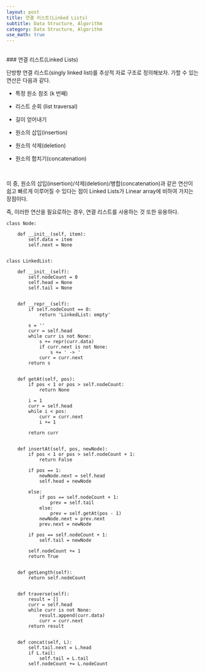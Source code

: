 ```yaml
---
layout: post
title: 연결 리스트(Linked Lists)
subtitle: Data Structure, Algorithm
category: Data Structure, Algorithm
use_math: true
---
```


<br>
### 연결 리스트(Linked Lists)

단방향 연결 리스트(singly linked list)를 추상적 자료 구조로 정의해보자. 가할 수 있는 연산은 다음과 같다.

- 특정 원소 참조 (k 번째)

- 리스트 순회 (list traversal)

- 길이 얻어내기

- 원소의 삽입(insertion)

- 원소의 삭제(deletion)

- 원소의 합치기(concatenation)

<br>

이 중, 원소의 삽입(insertion)/삭제(deletion)/병합(concatenation)과 같은 연산이 쉽고 빠르게 이루어질 수 있다는 점이 Linked Lists가 Linear array에 비하여 가지는 장점이다.

즉, 이러한 연산을 필요로하는 경우, 연결 리스트를 사용하는 것 또한 유용하다.

```
class Node:

    def __init__(self, item):
        self.data = item
        self.next = None


class LinkedList:

    def __init__(self):
        self.nodeCount = 0
        self.head = None
        self.tail = None


    def __repr__(self):
        if self.nodeCount == 0:
            return 'LinkedList: empty'

        s = ''
        curr = self.head
        while curr is not None:
            s += repr(curr.data)
            if curr.next is not None:
                s += ' -> '
            curr = curr.next
        return s


    def getAt(self, pos):
        if pos < 1 or pos > self.nodeCount:
            return None

        i = 1
        curr = self.head
        while i < pos:
            curr = curr.next
            i += 1

        return curr


    def insertAt(self, pos, newNode):
        if pos < 1 or pos > self.nodeCount + 1:
            return False

        if pos == 1:
            newNode.next = self.head
            self.head = newNode

        else:
            if pos == self.nodeCount + 1:
                prev = self.tail
            else:
                prev = self.getAt(pos - 1)
            newNode.next = prev.next
            prev.next = newNode

        if pos == self.nodeCount + 1:
            self.tail = newNode

        self.nodeCount += 1
        return True


    def getLength(self):
        return self.nodeCount


    def traverse(self):
        result = []
        curr = self.head
        while curr is not None:
            result.append(curr.data)
            curr = curr.next
        return result


    def concat(self, L):
        self.tail.next = L.head
        if L.tail:
            self.tail = L.tail
        self.nodeCount += L.nodeCount

```
